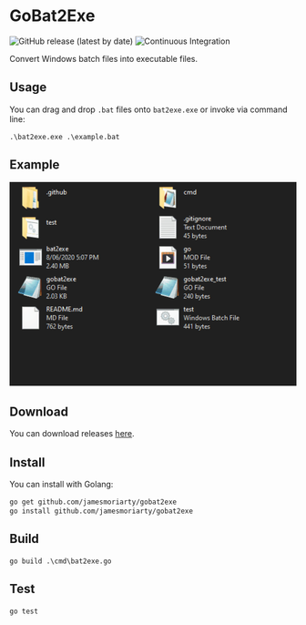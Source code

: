 # GoBat2Exe

![GitHub release (latest by date)](https://img.shields.io/github/v/release/jamesmoriarty/gobat2exe) ![Continuous Integration](https://github.com/jamesmoriarty/gobat2exe/workflows/Continuous%20Integration/badge.svg)

Convert Windows batch files into executable files.

## Usage

You can drag and drop `.bat` files onto `bat2exe.exe` or invoke via command line:

```
.\bat2exe.exe .\example.bat
```

## Example

![Drag and drop](/docs/drag-and-drop.gif)

## Download

You can download releases [here](https://github.com/jamesmoriarty/gobat2exe/releases).

## Install

You can install with Golang:

```
go get github.com/jamesmoriarty/gobat2exe
go install github.com/jamesmoriarty/gobat2exe
```

## Build

```
go build .\cmd\bat2exe.go
```

## Test

```
go test
```
